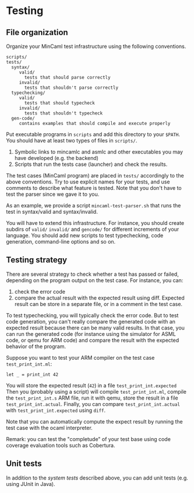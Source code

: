 Testing
=======

File organization 
-----------------

Organize your MinCaml test infrastructure using the following conventions. 

    scripts/
  	tests/
      syntax/
         valid/
           tests that should parse correctly
         invalid/
           tests that shouldn't parse correctly
  	  typechecking/
  	     valid/
  	       tests that should typecheck
  	     invalid/
  	       tests that shouldn't typecheck
  	  gen-code/
  	     contains examples that should compile and execute properly

Put executable programs in `scripts` and add this directory to your `$PATH`.
You should have at least two types of files in `scripts/`. 

1. Symbolic links to mincamlc and asmlc and other executables you may have developed (e.g. the backend)
2. Scripts that run the tests case (launcher) and check the results.

The test cases (MinCaml program) are placed in `tests/` accordingly to the above
conventions.   Try to use explicit names for your tests, and use comments to
describe what feature is tested. Note that you don't have to test the parser
since we gave it to you.

As an example, we provide a script `mincaml-test-parser.sh` that runs the test
in syntax/valid and syntax/invalid. 

You will have to extend this infrastructure. For instance, you should create
subdirs of `valid/` `invalid/` and `gencode/` for different increments of your
language. You should add new scripts to test typechecking, code generation,
command-line options and so on.

Testing strategy
----------------

There are several strategy to check whether a test has passed or failed,
depending on the program output on the test case. For instance, you can:

1.  check the error code  
2.  compare the actual result with the expected result using diff. Expected
result can be store in a separate file, or in a comment in the test case. 

To test typechecking, you will typically check the error code. But to test
code generation, you can't really compare the generated code with an expected result because
there can be many valid results. In that case, you can run the generated code (for instance
using the simulator for ASML code, or qemu for ARM code) and compare the result with
the expected behavior of the program.

Suppose you want to test your ARM compiler on the test case `test_print_int.ml`:

    let _ = print_int 42

You will store the expected result (`42`) in a file `test_print_int.expected`
Then you (probably using a script) will compile `test_print_int.ml`, compile the `test_print_int.s`
ARM file, run it with qemu, store the result in a file `test_print_int.actual`. Finally, you can
compare `test_print_int.actual` with `test_print_int.expected` using `diff`.

Note that you can automatically compute the expect result by running the test case with the 
ocaml interpreter.

Remark: 
 you can test the "completude" of your test base using code coverage evaluation 
 tools such as Cobertura.

Unit tests
----------

In addition to the *system tests* described above, you can add unit tests (e.g. using JUnit in Java).